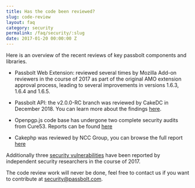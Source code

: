 ```yaml
---
title: Has the code been reviewed?
slug: code-review
layout: faq
category: security
permalink: /faq/security/:slug
date: 2017-01-20 00:00:00 Z
---
```

Here is an overview of the recent reviews of key passbolt components and libraries.

- Passbolt Web Extension: reviewed several times by Mozilla Add-on reviewers in the course of 2017 as part of the 
original AMO extension approval process, leading to several improvements in versions 1.6.3, 1.6.4 and 1.6.5.

- Passbolt API: the v2.0.0-RC branch was reviewed by CakeDC in December 2018. You can learn more about the findings
[here](https://medium.com/passbolt/passbolt-api-code-review-results-8bf1efd2ff05).

- Openpgp.js code base has undergone two complete security audits from Cure53. Reports can be found 
[here](https://github.com/openpgpjs/openpgpjs/wiki/Cure53-security-audit)

- Cakephp was reviewed by NCC Group, you can browse the full report 
[here](https://wiki.mozilla.org/images/4/40/Cakephp-report.pdf)

Additionally three [security vulnerabilities](https://www.passbolt.com/incidents) have been reported by independent 
security researchers in the course of 2017.

The code review work will never be done, feel free to contact us if you want to contribute at
[security@passbolt.com](mailto:security@passbolt.com).
